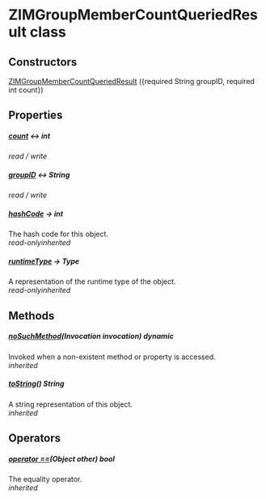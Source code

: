 


# ZIMGroupMemberCountQueriedResult class













## Constructors

[ZIMGroupMemberCountQueriedResult](../zego_uikit_prebuilt_live_audio_room/ZIMGroupMemberCountQueriedResult/ZIMGroupMemberCountQueriedResult.md) ({required String groupID, required int count})

   


## Properties

##### [count](../zego_uikit_prebuilt_live_audio_room/ZIMGroupMemberCountQueriedResult/count.md) &#8596; int



  
_<span class="feature">read / write</span>_



##### [groupID](../zego_uikit_prebuilt_live_audio_room/ZIMGroupMemberCountQueriedResult/groupID.md) &#8596; String



  
_<span class="feature">read / write</span>_



##### [hashCode](../zego_uikit_prebuilt_live_audio_room/ZIMGroupMemberCountQueriedResult/hashCode.md) &#8594; int



The hash code for this object.  
_<span class="feature">read-only</span><span class="feature">inherited</span>_



##### [runtimeType](../zego_uikit_prebuilt_live_audio_room/ZIMGroupMemberCountQueriedResult/runtimeType.md) &#8594; Type



A representation of the runtime type of the object.  
_<span class="feature">read-only</span><span class="feature">inherited</span>_





## Methods

##### [noSuchMethod](../zego_uikit_prebuilt_live_audio_room/ZIMGroupMemberCountQueriedResult/noSuchMethod.md)(Invocation invocation) dynamic



Invoked when a non-existent method or property is accessed.  
_<span class="feature">inherited</span>_



##### [toString](../zego_uikit_prebuilt_live_audio_room/ZIMGroupMemberCountQueriedResult/toString.md)() String



A string representation of this object.  
_<span class="feature">inherited</span>_





## Operators

##### [operator ==](../zego_uikit_prebuilt_live_audio_room/ZIMGroupMemberCountQueriedResult/operator_equals.md)(Object other) bool



The equality operator.  
_<span class="feature">inherited</span>_















